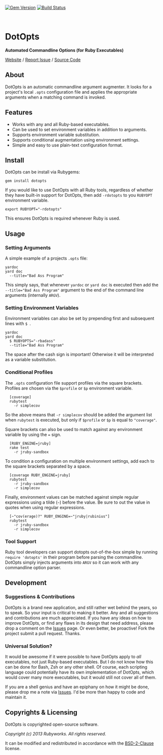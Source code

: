 [![Gem Version](https://badge.fury.io/rb/dotopts.png)](http://badge.fury.io/rb/dotopts)
[![Build Status](https://secure.travis-ci.org/rubyworks/dotopts.png)](http://travis-ci.org/rubyworks/dotopts)

<br/>

# DotOpts

**Automated Commandline Options (for Ruby Executables)**

[Website](http://rubyworks.github.com/dotopts) /
[Report Issue](http://github.com/rubyworks/dotopts/issues) /
[Source Code](http://github.com/rubyworks/dotopts)


## About

DotOpts is an automatic commandline argument augmenter. It looks for a
project's local `.opts` configuration file and applies the appropriate
arguments when a matching command is invoked.


## Features

* Works with any and all Ruby-based executables.
* Can be used to set environment variables in addition to arguments.
* Supports environment variable substitution.
* Supports conditional augmentation using environment settings.
* Simple and easy to use plain-text configuration format.


## Install

DotOpts can be install via Rubygems:

    gem install dotopts

If you would like to use DotOpts with all Ruby tools, regardless of
whether they have built-in support for DotOpts, then add `-rdotopts`
to you `RUBYOPT` environment variable.

    export RUBYOPT="-rdotopts"

This ensures DotOpts is required whenever Ruby is used.


## Usage

### Setting Arguments

A simple example of a projects `.opts` file:

    yardoc
    yard doc
      --title="Bad Ass Program"

This simply says, that whenever `yardoc` or `yard doc` is executed then
add the `--title="Bad Ass Program"` argument to the end of the command
line arguments (internally `ARGV`).


### Setting Environment Variables

Environment variables can also be set by prepending first and subsequent
lines with `$ `.

    yardoc
    yard doc
      $ RUBYOPTS="-rbadass"
      --title="Bad Ass Program"

The space after the cash sign is important! Otherwise it will be interpreted 
as a variable substitution.


### Conditional Profiles

The `.opts` configuration file support profiles via the square brackets.
Profiles are chosen via the `$profile` or `$p` environment variable.

```
  [coverage]
  rubytest
    -r simplecov
```

So the above means that `-r simplecov` should be added the argument list when
`rubytest` is executed, but only if `$profile` or `$p` is equal to `"coverage"`.

Square brackets can also be used to match against any environment variable
by using the `=` sign.

```
  [RUBY_ENGINE=jruby]
  rake test
    -r jruby-sandbox
```

To condition a configuration on multiple environment settings, add each
to the square brackets separated by a space. 

```
  [coverage RUBY_ENGINE=jruby]
  rubytest
    -r jruby-sandbox
    -r simplecov
```

Finally, environment values can be matched against simple regular expressions
using a tilde (`~`) before the value. Be sure to out the value in quotes when
using regular expressions.

```
  [~"cov(erage)?" RUBY_ENGINE=~"jruby|rubinius"]
  rubytest
    -r jruby-sandbox
    -r simplecov
```

### Tool Support

Ruby tool developers can support dotopts out-of-the-box simple by running
`require 'dotopts'` in their program before parsing the commandline. DotOpts
simply injects arguments into `ARGV` so it can work with any commandline
option parser.


## Development

### Suggestions & Contributions

DotOpts is a brand new application, and still rather wet behind the years, so to
speak. So your input is critical to making it better. Any and all suggestions and
contributions are much appreciated. If you have any ideas on how to improve DotOpts,
or find any flaws in its design that need address, please drop a comment on the
[Issues](http://github.com/rubyworks/dotopts/issues) page. Or even better, be proactive!
Fork the project submit a pull request. Thanks.

### Universal Solution?

It would be awesome if it were possible to have DotOpts apply to *all* executables,
not just Ruby-based executables. But I do not know how this can be done for Bash, Zsh
or any other shell. Of course, each scripting language could potentially have
its own implementation of DotOpts, which would cover many more executables, but it
would still not cover all of them.

If you are a shell genius and have an epiphany on how it might be done, please 
drop me a note via [Issues](http://github.com/rubyworks/dotopts/issues). I'd be more
than happy to code and maintain it.


## Copyrights & Licensing

DotOpts is copyrighted open-source software.

*Copyright (c) 2013 Rubyworks. All rights reserved.*

It can be modified and redistributed in accordance with the [BSD-2-Clause](http://spdex.org/licenses/bsd-2-clause) license.

